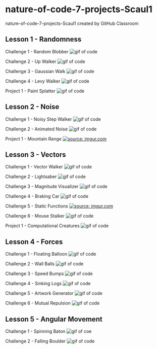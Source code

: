 # nature-of-code-7-projects-Scaul1
nature-of-code-7-projects-Scaul1 created by GitHub Classroom

## Lesson 1 - Randomness 

Challenge 1 - Random Blobber
![gif of code](https://i.imgur.com/ylW3AaR.gif)

Challenge 2 - Up Walker
![gif of code](https://i.imgur.com/x3L5ZZd.gif)

Challenge 3 - Gaussian Walk
![gif of code](https://i.imgur.com/u84ldBE.gif)

Challenge 4 - Levy Walker
![gif of code](https://i.imgur.com/LTLXHdl.gif)

Project 1 - Paint Splatter
![gif of code](https://i.imgur.com/ks6pqiE.gif)

## Lesson 2 - Noise 

Challenge 1 - Noisy Step Walker
![gif of code](https://i.imgur.com/lCuStIV.gif)

Challenge 2 - Animated Noise
![gif of code](https://i.imgur.com/MyrgjtL.gif)

Project 1 - Mountain Range
<a href="https://imgur.com/hx279Ob"><img src="https://i.imgur.com/hx279Ob.png" title="source: imgur.com" /></a>

## Lesson 3 - Vectors 

Challenge 1 - Vector Walker
![gif of code](https://i.imgur.com/ZDI3svc.gif)

Challenge 2 - Lightsaber
![gif of code](https://i.imgur.com/Vekm2j3.gif)

Challenge 3 - Magnitude Visualizer
![gif of code](https://i.imgur.com/Wh2pLMa.gif)

Challenge 4 - Braking Car
![gif of code](https://i.imgur.com/EcWlpA8.gif)

Challenge 5 - Static Functions
<a href="https://imgur.com/n6VmG4v"><img src="https://i.imgur.com/n6VmG4v.png?1" title="source: imgur.com" /></a>

Challenge 6 - Mouse Stalker
![gif of code](https://i.imgur.com/4cwqYAH.gif)

Project 1 - Computational Creatures
![gif of code](https://i.imgur.com/Pd3FB3N.gif)

## Lesson 4 - Forces

Challenge 1 - Floating Balloon
![gif of code](https://i.imgur.com/U09oJij.gif)

Challenge 2 - Wall Balls
![gif of code](https://i.imgur.com/eIGZhbD.gif)

Challenge 3 - Speed Bumps
![gif of code](https://i.imgur.com/kDJ9Cjo.gif)

Challenge 4 - Sinking Logs
![gif of code](https://i.imgur.com/fX7q3EK.gif)

Challenge 5 - Artwork Generator
![gif of code](https://i.imgur.com/oguN3ep.gif)

Challenge 6 - Mutual Repulsion
![gif of code](https://i.imgur.com/0QGw1qp.gif)

## Lesson 5 - Angular Movement

Challenge 1 - Spinning Baton
![gif of coe](https://i.imgur.com/JkZbxux.gif)

Challenge 2 - Falling Boulder
![gif of code](https://i.imgur.com/KpGfypg.gif)
